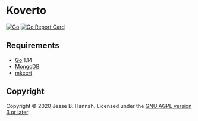 # Koverto

[![Go](https://github.com/koverto/koverto/workflows/Go/badge.svg)][workflow]
[![Go Report Card](https://goreportcard.com/badge/github.com/koverto/koverto)](https://goreportcard.com/report/github.com/koverto/koverto)

## Requirements

- [Go][] 1.14
- [MongoDB][]
- [mkcert][]

## Copyright

Copyright © 2020 Jesse B. Hannah. Licensed under the [GNU AGPL version 3 or
later][agpl].

[agpl]: LICENSE
[go]: https://golang.org/
[mkcert]: https://github.com/FiloSottile/mkcert
[mongodb]: https://www.mongodb.com/
[workflow]: https://github.com/koverto/koverto/actions?query=workflow%3AGo
